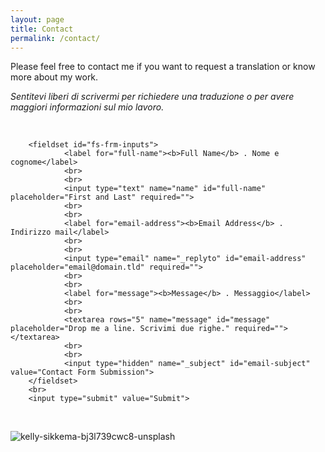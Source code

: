 ```yaml
---
layout: page
title: Contact
permalink: /contact/
---
```


Please feel free to contact me if you want to request a translation or know more about my work.

_Sentitevi liberi di scrivermi per richiedere una traduzione o per avere maggiori informazioni sul mio lavoro._  

<br>
        
<form id="fs-frm" name="simple-contact-form" accept-charset="utf-8" action="https://formspree.io/f/xgeryypd" method="post">

        <fieldset id="fs-frm-inputs">  
                <label for="full-name"><b>Full Name</b> . Nome e cognome</label>  
                <br>
                <br>
                <input type="text" name="name" id="full-name" placeholder="First and Last" required="">  
                <br>
                <br>
                <label for="email-address"><b>Email Address</b> . Indirizzo mail</label>  
                <br>
                <br>
                <input type="email" name="_replyto" id="email-address" placeholder="email@domain.tld" required="">  
                <br>
                <br>
                <label for="message"><b>Message</b> . Messaggio</label>  
                <br>
                <br>
                <textarea rows="5" name="message" id="message" placeholder="Drop me a line. Scrivimi due righe." required=""></textarea>   
                <br>
                <br>
                <input type="hidden" name="_subject" id="email-subject" value="Contact Form Submission">  
        </fieldset>   
        <br>
        <input type="submit" value="Submit">  
</form>  

<br>


 
 
![kelly-sikkema-bj3l739cwc8-unsplash](https://user-images.githubusercontent.com/57620839/94664646-6d682f00-030b-11eb-894f-56618c6e798c.jpg)


